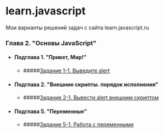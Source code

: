 # learn.javascript
Мои варианты решений задач с сайта learn.javascript.ru
### Глава 2. "Основы JavaScript"
+ #### Подглава 1. "Привет, Мир!"
  + #####[Задание 1-1. Выведите alert](https://github.com/Resolut/learn.javascript/tree/master/ex1)
+ #### Подглава 2. "Внешние скрипты. порядок исполнения"
  + #####[Задание 2-1. Вывести alert внешним скриптом](https://github.com/Resolut/learn.javascript/tree/master/ex2)
+ #### Подглава 5. "Переменные"
  + #####[Задание 5-1. Работа с переменными](https://github.com/Resolut/learn.javascript/tree/master/ex3)